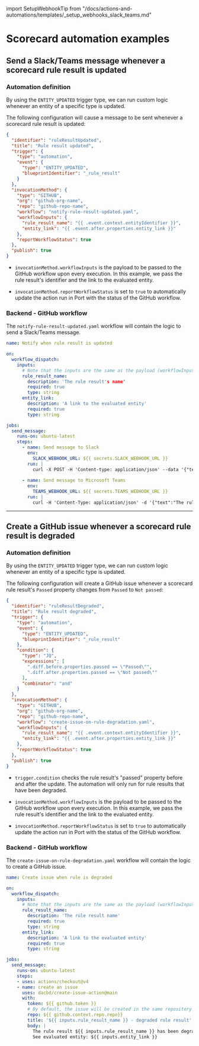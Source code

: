 
import SetupWebhookTip from "/docs/actions-and-automations/templates/_setup_webhooks_slack_teams.md"

# Scorecard automation examples

## Send a Slack/Teams message whenever a scorecard rule result is **updated**

### Automation definition

By using the `ENTITY_UPDATED` trigger type, we can run custom logic whenever an entity of a specific type is updated.  

The following configuration will cause a message to be sent whenever a scorecard rule result is updated:

```json showLineNumbers
{
  "identifier": "ruleResultUpdated",
  "title": "Rule result updated",
  "trigger": {
    "type": "automation",
    "event": {
      "type": "ENTITY_UPDATED",
      "blueprintIdentifier": "_rule_result"
    }
  },
  "invocationMethod": {
    "type": "GITHUB",
    "org": "github-org-name",
    "repo": "github-repo-name",
    "workflow": "notify-rule-result-updated.yaml",
    "workflowInputs": {
      "rule_result_name": "{{ .event.context.entityIdentifier }}",
      "entity_link": "{{ .event.after.properties.entity_link }}"
    },
    "reportWorkflowStatus": true
  },
  "publish": true
}
```

* `invocationMethod.workflowInputs` is the payload to be passed to the GitHub workflow upon every execution. In this example, we pass the rule result's identifier and the link to the evaluated entity.

* `invocationMethod.reportWorkflowStatus` is set to `true` to automatically update the action run in Port with the status of the GitHub workflow.

### Backend - GitHub workflow

The `notify-rule-result-updated.yaml` workflow will contain the logic to send a Slack/Teams message.

<SetupWebhookTip />

```yaml showLineNumbers title="notify-rule-result-updated.yaml"
name: Notify when rule result is updated

on:
  workflow_dispatch:
    inputs:
      # Note that the inputs are the same as the payload (workflowInputs) defined in the automation
      rule_result_name:
        description: 'The rule result's name'
        required: true
        type: string
      entity_link:
        description: 'A link to the evaluated entity'
        required: true
        type: string

jobs:
  send_message:
    runs-on: ubuntu-latest
    steps:
      - name: Send message to Slack
        env:
          SLACK_WEBHOOK_URL: ${{ secrets.SLACK_WEBHOOK_URL }}
        run: |
          curl -X POST -H 'Content-type: application/json' --data '{"text":"The rule result ${{ inputs.rule_result_name }} has been updated. See evaluated entity: ${{ inputs.entity_link }}"}' $SLACK_WEBHOOK_URL
      
      - name: Send message to Microsoft Teams
        env:
          TEAMS_WEBHOOK_URL: ${{ secrets.TEAMS_WEBHOOK_URL }}
        run: |
          curl -H 'Content-Type: application/json' -d '{"text":"The rule result ${{ inputs.rule_result_name }} has been updated. See evaluated entity: ${{ inputs.entity_link }}"}' $TEAMS_WEBHOOK_URL
```

---

## Create a GitHub issue whenever a scorecard rule result is **degraded**

### Automation definition

By using the `ENTITY_UPDATED` trigger type, we can run custom logic whenever an entity of a specific type is updated.  

The following configuration will create a GitHub issue whenever a scorecard rule result's `Passed` property changes from `Passed` to `Not passed`:

```json showLineNumbers
{
  "identifier": "ruleResultDegraded",
  "title": "Rule result degraded",
  "trigger": {
    "type": "automation",
    "event": {
      "type": "ENTITY_UPDATED",
      "blueprintIdentifier": "_rule_result"
    },
    "condition": {
      "type": "JQ",
      "expressions": [
        ".diff.before.properties.passed == \"Passed\"",
        ".diff.after.properties.passed == \"Not passed\""
      ],
      "combinator": "and"
    }
  },
  "invocationMethod": {
    "type": "GITHUB",
    "org": "github-org-name",
    "repo": "github-repo-name",
    "workflow": "create-issue-on-rule-degradation.yaml",
    "workflowInputs": {
      "rule_result_name": "{{ .event.context.entityIdentifier }}",
      "entity_link": "{{ .event.after.properties.entity_link }}"
    },
    "reportWorkflowStatus": true
  },
  "publish": true
}
```

* `trigger.condition` checks the rule result's "passed" property before and after the update. The automation will only run for rule results that have been degraded.

* `invocationMethod.workflowInputs` is the payload to be passed to the GitHub workflow upon every execution. In this example, we pass the rule result's identifier and the link to the evaluated entity.

* `invocationMethod.reportWorkflowStatus` is set to `true` to automatically update the action run in Port with the status of the GitHub workflow.

### Backend - GitHub workflow

The `create-issue-on-rule-degradation.yaml` workflow will contain the logic to create a GitHub issue.

```yaml showLineNumbers title="create-issue-on-rule-degradation.yaml"
name: Create issue when rule is degraded

on:
  workflow_dispatch:
    inputs:
      # Note that the inputs are the same as the payload (workflowInputs) defined in the automation
      rule_result_name:
        description: 'The rule result name'
        required: true
        type: string
      entity_link:
        description: 'A link to the evaluated entity'
        required: true
        type: string

jobs:
  send_message:
    runs-on: ubuntu-latest
    steps:
    - uses: actions/checkout@v4
    - name: create an issue
      uses: dacbd/create-issue-action@main
      with:
        token: ${{ github.token }}
        # By default, the issue will be created in the same repository as the workflow
        repo: ${{ github.context.repo.repo}}
        title: '${{ inputs.rule_result_name }} - degraded rule result'
        body: |
          The rule result ${{ inputs.rule_result_name }} has been degraded.
          See evaluated entity: ${{ inputs.entity_link }}
```
